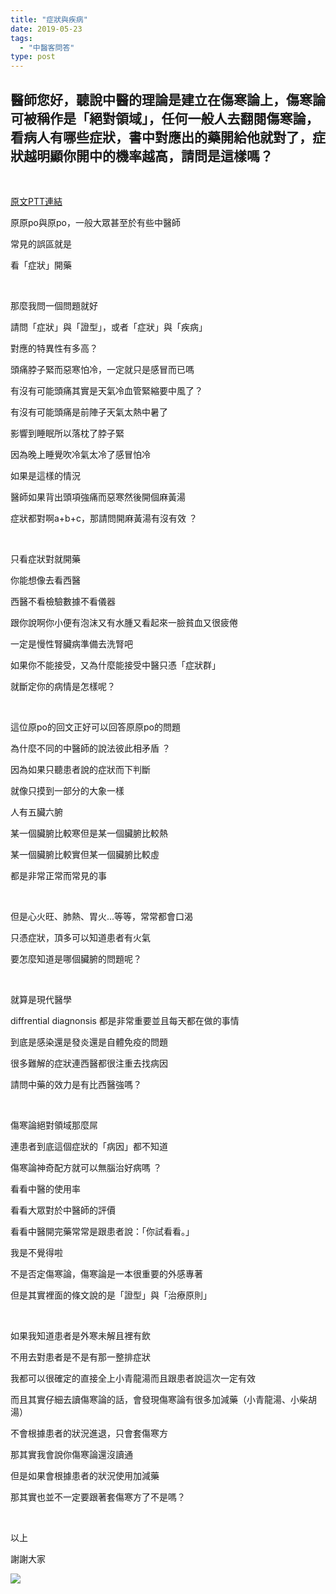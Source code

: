 ```yaml
---
title: "症狀與疾病"
date: 2019-05-23
tags: 
  - "中醫客問答"
type: post
---
```


## 醫師您好，聽說中醫的理論是建立在傷寒論上，傷寒論可被稱作是「絕對領域」，任何一般人去翻閱傷寒論，看病人有哪些症狀，書中對應出的藥開給他就對了，症狀越明顯你開中的機率越高，請問是這樣嗎？

 

[原文PTT連結](https://www.ptt.cc/bbs/ChineseMed/M.1558420638.A.67C.html)

原原po與原po，一般大眾甚至於有些中醫師

常見的誤區就是

看「症狀」開藥

 

那麼我問一個問題就好

請問「症狀」與「證型」，或者「症狀」與「疾病」

對應的特異性有多高？

頭痛脖子緊而惡寒怕冷，一定就只是感冒而已嗎

有沒有可能頭痛其實是天氣冷血管緊縮要中風了？

有沒有可能頭痛是前陣子天氣太熱中暑了

影響到睡眠所以落枕了脖子緊

因為晚上睡覺吹冷氣太冷了感冒怕冷

如果是這樣的情況

醫師如果背出頭項強痛而惡寒然後開個麻黃湯

症狀都對啊a+b+c，那請問開麻黃湯有沒有效 ？

 

只看症狀對就開藥

你能想像去看西醫

西醫不看檢驗數據不看儀器

跟你說啊你小便有泡沫又有水腫又看起來一臉貧血又很疲倦

一定是慢性腎臟病準備去洗腎吧

如果你不能接受，又為什麼能接受中醫只憑「症狀群」

就斷定你的病情是怎樣呢？

 

這位原po的回文正好可以回答原原po的問題

為什麼不同的中醫師的說法彼此相矛盾 ？

因為如果只聽患者說的症狀而下判斷

就像只摸到一部分的大象一樣

人有五臟六腑

某一個臟腑比較寒但是某一個臟腑比較熱

某一個臟腑比較實但某一個臟腑比較虛

都是非常正常而常見的事

 

但是心火旺、肺熱、胃火...等等，常常都會口渴

只憑症狀，頂多可以知道患者有火氣

要怎麼知道是哪個臟腑的問題呢？

 

就算是現代醫學

diffrential diagnonsis 都是非常重要並且每天都在做的事情

到底是感染還是發炎還是自體免疫的問題

很多難解的症狀連西醫都很注重去找病因

請問中藥的效力是有比西醫強嗎？

 

傷寒論絕對領域那麼屌

連患者到底這個症狀的「病因」都不知道

傷寒論神奇配方就可以無腦治好病嗎 ？

看看中醫的使用率

看看大眾對於中醫師的評價

看看中醫開完藥常常是跟患者說：「你試看看。」

我是不覺得啦

不是否定傷寒論，傷寒論是一本很重要的外感專著

但是其實裡面的條文說的是「證型」與「治療原則」

 

如果我知道患者是外寒未解且裡有飲

不用去對患者是不是有那一整排症狀

我都可以很確定的直接全上小青龍湯而且跟患者說這次一定有效

而且其實仔細去讀傷寒論的話，會發現傷寒論有很多加減藥（小青龍湯、小柴胡湯）

不會根據患者的狀況進退，只會套傷寒方

那其實我會說你傷寒論還沒讀通

但是如果會根據患者的狀況使用加減藥

那其實也並不一定要跟著套傷寒方了不是嗎？

 

以上

謝謝大家

![](/images/uploads/doctor-784329__480-300x200.png)
